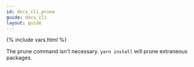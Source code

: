 ```yaml
---
id: docs_cli_prune
guide: docs_cli
layout: guide
---
```


{% include vars.html %}

The prune command isn't necessary. `yarn install` will prune extraneous packages.
